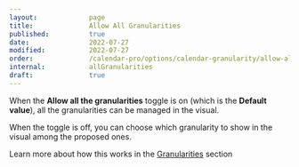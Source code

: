 ```yaml
---
layout:             page
title:              Allow All Granularities
published:          true
date:               2022-07-27
modified:           2022-07-27
order:              /calendar-pro/options/calendar-granularity/allow-all-granularities
internal:           allGranularities
draft:              true
---
```

When the **Allow all the granularities** toggle is on (which is the **Default value**), all the granularities can be managed in the visual.

When the toggle is off, you can choose which granularity to show in the visual among the proposed ones.

Learn more about how this works in the [Granularities](../../features/granularities.md) section